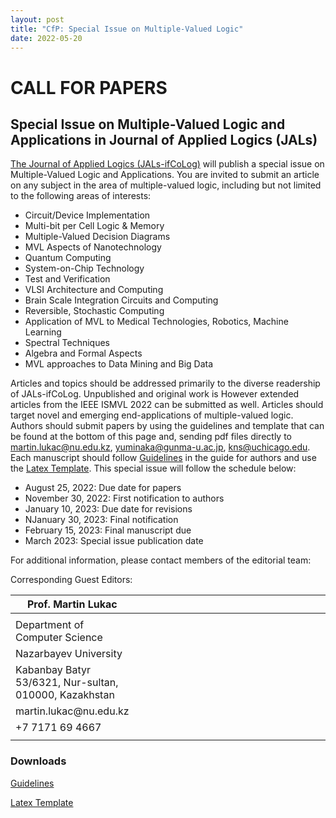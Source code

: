 ```yaml
---
layout: post
title: "CfP: Special Issue on Multiple-Valued Logic"
date: 2022-05-20
---
```

<h1>CALL FOR PAPERS</h1>

<h2>Special Issue on Multiple-Valued Logic and Applications in Journal of Applied Logics  (JALs)</h2>



[The Journal of Applied Logics (JALs-ifCoLog)](https://www.collegepublications.co.uk/ifcolog/) will publish a special issue on Multiple-Valued Logic and Applications. You are invited to submit an article on any subject in the area of multiple-valued logic, including but not limited to the following areas of interests:

- Circuit/Device Implementation    
- Multi-bit per Cell Logic & Memory
- Multiple-Valued Decision Diagrams
- MVL Aspects of Nanotechnology
- Quantum Computing
- System-on-Chip Technology
- Test and Verification
- VLSI Architecture and Computing
- Brain Scale Integration Circuits and Computing
- Reversible, Stochastic Computing
- Application of MVL to Medical Technologies, Robotics, Machine Learning
- Spectral Techniques
- Algebra and Formal Aspects
- MVL approaches to Data Mining and Big Data

Articles and topics should be addressed primarily to the diverse readership of JALs-ifCoLog. Unpublished and original work is However extended articles from the IEEE ISMVL 2022 can be submitted as well. Articles should target novel and emerging end-applications of multiple-valued logic. Authors should submit papers by using the guidelines and template that can be found at the bottom of this page and, sending pdf files directly to martin.lukac@nu.edu.kz, yuminaka@gunma-u.ac.jp, kns@uchicago.edu. Each manuscript should follow [Guidelines](/docs/GuideForAuthors.pdf) in the guide for authors and use the [Latex Template](/docs/myifcolog.cls). This special issue will follow the schedule below:


- August 25, 2022: Due date for papers 
- November 30, 2022: First notification to authors
- January 10, 2023: Due date for revisions
- NJanuary 30, 2023: Final notification
- February 15, 2023: Final manuscript due
- March 2023: Special issue publication date 


For additional information, please contact members of the editorial team:

Corresponding Guest Editors:

<table>
<colgroup>
<col width="33%" />
<col width="33%" />
<col width="33%" />
</colgroup>
<thead>
<tr class="header">
<th>Prof. Martin Lukac</th>
<th></th>
<th></th>
</tr>
</thead>
<tbody>
<tr>
<td markdown="span"></td>
<td markdown="span"></td>
<td markdown="span"></td>
</tr>
<tr>
<td markdown="span">Department of Computer Science</td>
<td markdown="span"></td>
<td markdown="span"></td>
</tr>
<tr>
<td markdown="span">Nazarbayev University</td>
<td markdown="span"></td>
<td markdown="span"></td>
</tr>
<tr>
<td markdown="span">Kabanbay Batyr 53/6321, Nur-sultan, 010000, Kazakhstan</td>
<td markdown="span"></td>
<td markdown="span"></td>
</tr>
<tr>
<td markdown="span">martin.lukac@nu.edu.kz</td>
<td markdown="span"></td>
<td markdown="span"></td>
</tr>
<tr>
<td markdown="span">+7 7171 69 4667</td>
<td markdown="span"></td>
<td markdown="span"></td>
</tr>
<tr>
<td markdown="span"></td>
<td markdown="span"></td>
<td markdown="span"></td>
</tr>
</tbody>
</table>

<h3> Downloads</h3>

[Guidelines](/docs/GuideForAuthors.pdf)

[Latex Template](/docs/myifcolog.cls)
